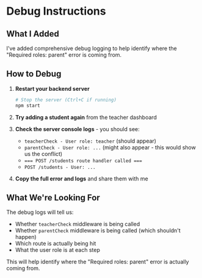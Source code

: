 # Debug Instructions

## What I Added

I've added comprehensive debug logging to help identify where the "Required roles: parent" error is coming from.

## How to Debug

1. **Restart your backend server**
   ```bash
   # Stop the server (Ctrl+C if running)
   npm start
   ```

2. **Try adding a student again** from the teacher dashboard

3. **Check the server console logs** - you should see:
   - `teacherCheck - User role: teacher` (should appear)
   - `parentCheck - User role: ...` (might also appear - this would show us the conflict)
   - `=== POST /students route handler called ===`
   - `POST /students - User: ...`
   
4. **Copy the full error and logs** and share them with me

## What We're Looking For

The debug logs will tell us:
- Whether `teacherCheck` middleware is being called
- Whether `parentCheck` middleware is being called (which shouldn't happen)
- Which route is actually being hit
- What the user role is at each step

This will help identify where the "Required roles: parent" error is actually coming from.


